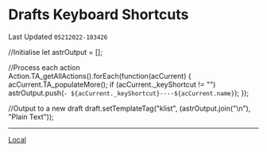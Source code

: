 # Drafts Keyboard Shortcuts
Last Updated `05212022-183426`

//Initialise
let astrOutput = [];

//Process each action
Action.TA_getAllActions().forEach(function(acCurrent)
{
	acCurrent.TA_populateMore();
	if (acCurrent._keyShortcut != "") astrOutput.push(`- ${acCurrent._keyShortcut}----${acCurrent.name}`);
});	

//Output to a new draft
draft.setTemplateTag("klist", (astrOutput.join("\n"), "Plain Text"));

---
[Local](drafts://open?uuid=6970F02D-43E6-4E0F-AE58-0CD454C8A40A)